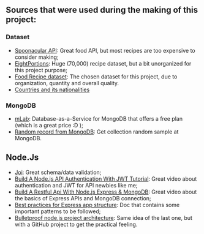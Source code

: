 ## Sources that were used during the making of this project:

### Dataset
- [Spoonacular API](https://spoonacular.com/food-api/): Great food API, but most recipes are too expensive to consider making;
- [EightPortions](https://eightportions.com/datasets/Recipes/): Huge (70,000) recipe dataset, but a bit unorganized for this project purpose;
- [Food Recipe dataset](https://www.kaggle.com/snehallokesh31096/recipe): The chosen dataset for this project, due to organization, quantity and overall quality. 
- [Countries and its nationalities](https://github.com/Dinuks/country-nationality-list)
### MongoDB

- [mLab](https://mlab.com/): Database-as-a-Service for MongoDB that offers a free plan (which is a great price :D );
- [Random record from MongoDB](https://stackoverflow.com/questions/2824157/random-record-from-mongodb): Get collection random sample at MongoDB.

## Node.Js
- [Joi](https://joi.dev/): Great schema/data validation;
- [Build A Node.js API Authentication With JWT Tutorial](https://youtu.be/2jqok-WgelI): Great video about authentication and JWT for API newbies like me;
- [Build A Restful Api With Node.js Express & MongoDB](https://youtu.be/vjf774RKrLc): Great video about the basics of Express APIs and MongoDB connection;
- [Best practices for Express app structure](https://www.terlici.com/2014/08/25/best-practices-express-structure.html): Doc that contains some important patterns to be followed;
- [Bulletproof node.js project architecture](https://softwareontheroad.com/ideal-nodejs-project-structure/): Same idea of the last one, but with a GitHub project to get the practical feeling.
